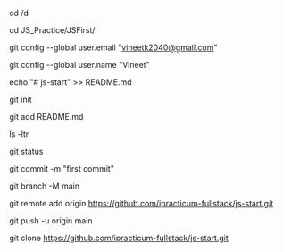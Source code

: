 cd /d

cd JS_Practice/JSFirst/

git config --global user.email "vineetk2040@gmail.com"

git config --global user.name "Vineet"

echo "# js-start" >> README.md
  

git init

git add README.md

ls -ltr

git status

git commit -m "first commit"

git branch -M main
 
git remote add origin https://github.com/ipracticum-fullstack/js-start.git

git push -u origin main

git clone https://github.com/ipracticum-fullstack/js-start.git

